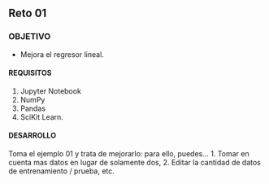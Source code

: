 ## Reto 01

### OBJETIVO 

- Mejora el regresor lineal. 

#### REQUISITOS 

1. Jupyter Notebook
2. NumPy
3. Pandas
4. SciKit Learn.

#### DESARROLLO

Toma el ejemplo 01 y trata de mejorarlo: para ello, puedes...
    1. Tomar en cuenta mas datos en lugar de solamente dos,
    2. Editar la cantidad de datos de entrenamiento / prueba, etc.
